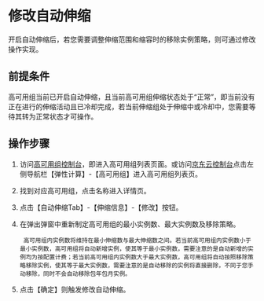 # 修改自动伸缩

开启自动伸缩后，若您需要调整伸缩范围和缩容时的移除实例策略，则可通过修改操作实现。

## 前提条件
高可用组当前已开启自动伸缩，且当前高可用组伸缩状态处于“正常”，即当前没有正在进行的伸缩活动且已冷却完成，若当前伸缩组处于伸缩中或冷却中，您需要等待其转为正常状态才可操作。

## 操作步骤

1. 访问[高可用组控制台](https://cns-console.jdcloud.com/availabilitygroup/list)，即进入高可用组列表页面。或访问[京东云控制台](https://console.jdcloud.com)点击左侧导航栏【弹性计算】-【高可用组】进入高可用组列表页。 
2. 找到对应高可用组，点击名称进入详情页。
3. 点击【自动伸缩Tab】-【伸缩信息】-【修改】按钮。
4. 在弹出弹窗中重新制定高可用组的最小实例数、最大实例数及移除策略。
		
		高可用组内实例数将维持在最小伸缩数与最大伸缩数之间。若当前高可用组内实例数小于最小实例数，高可用组将自动新增实例，使其等于最小实例数，需要注意的是自动新增的实例均为按配置计费；若当前高可用组内实例数大于最大实例数，高可用组将自动按照移除策略移除实例，使其等于最大实例数，需要注意的是自动移除的实例将直接删除，不同于您手动移除，同时不会自动移除包年包月实例。

5. 点击【确定】则触发修改自动伸缩。


